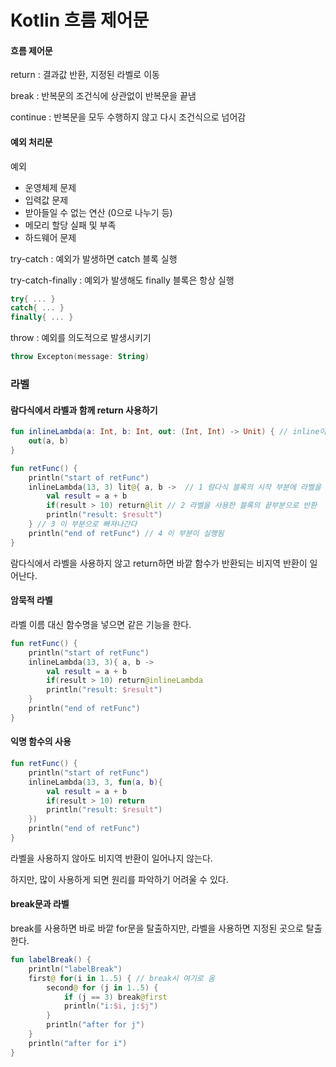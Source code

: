 # Kotlin 흐름 제어문

#### 흐름 제어문

return : 결과값 반환, 지정된 라벨로 이동

break : 반복문의 조건식에 상관없이 반복문을 끝냄

continue : 반복문을 모두 수행하지 않고 다시 조건식으로 넘어감

#### 예외 처리문

예외

- 운영체제 문제
- 입력값 문제
- 받아들일 수 없는 연산 (0으로 나누기 등)
- 메모리 할당 실패 및 부족
- 하드웨어 문제

try-catch : 예외가 발생하면 catch 블록 실행

try-catch-finally : 예외가 발생해도 finally 블록은 항상 실행

```kotlin
try{ ... }
catch{ ... }
finally{ ... }
```

throw : 예외를 의도적으로 발생시키기

```kotlin
throw Excepton(message: String)
```

### 라벨

#### 람다식에서 라벨과 함께 return 사용하기

```kotlin
fun inlineLambda(a: Int, b: Int, out: (Int, Int) -> Unit) { // inline이 제거됨
    out(a, b)
}

fun retFunc() {
    println("start of retFunc")
    inlineLambda(13, 3) lit@{ a, b ->  // 1 람다식 블록의 시작 부분에 라벨을 지정함
        val result = a + b
        if(result > 10) return@lit // 2 라벨을 사용한 블록의 끝부분으로 반환
        println("result: $result")
    } // 3 이 부분으로 빠져나간다
    println("end of retFunc") // 4 이 부분이 실행됨 
}
```

람다식에서 라벨을 사용하지 않고 return하면 바깥 함수가 반환되는 비지역 반환이 일어난다.

#### 암묵적 라벨

라벨 이름 대신 함수명을 넣으면 같은 기능을 한다.

```kotlin
fun retFunc() {
    println("start of retFunc")
    inlineLambda(13, 3){ a, b ->  
        val result = a + b
        if(result > 10) return@inlineLambda 
        println("result: $result")
    } 
    println("end of retFunc")
}
```

#### 익명 함수의 사용

```kotlin
fun retFunc() {
    println("start of retFunc")
    inlineLambda(13, 3, fun(a, b){
        val result = a + b
        if(result > 10) return
        println("result: $result")
    })
    println("end of retFunc")
}
```

라벨을 사용하지 않아도 비지역 반환이 일어나지 않는다.

하지만, 많이 사용하게 되면 원리를 파악하기 어려울 수 있다.

#### break문과 라벨

break를 사용하면 바로 바깥 for문을 탈출하지만, 라벨을 사용하면 지정된 곳으로 탈출한다.

```kotlin
fun labelBreak() {
    println("labelBreak")
    first@ for(i in 1..5) { // break시 여기로 옴
        second@ for (j in 1..5) {
            if (j == 3) break@first
            println("i:$i, j:$j")
        }
        println("after for j")
    }
    println("after for i")
} 
```

